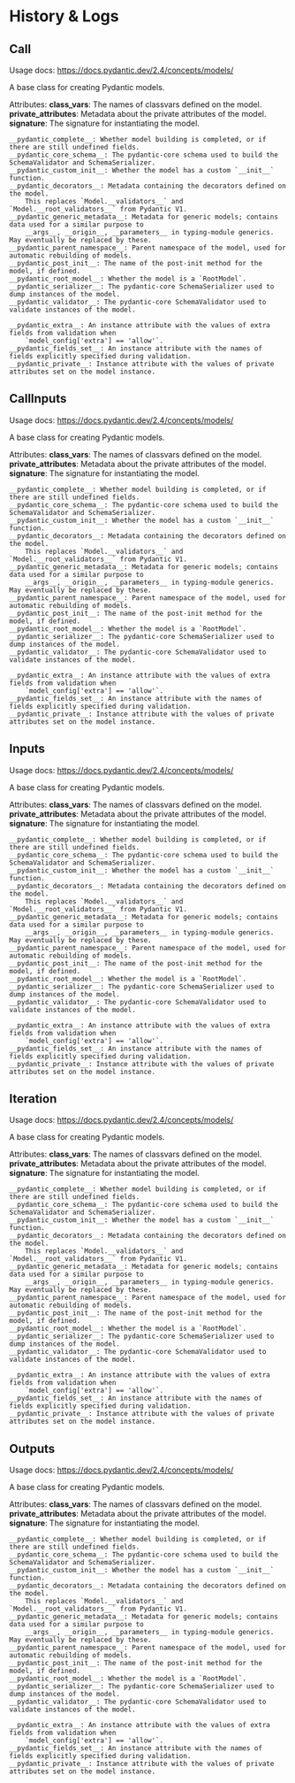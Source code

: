 # History & Logs
## Call

Usage docs: https://docs.pydantic.dev/2.4/concepts/models/

A base class for creating Pydantic models.

Attributes:
    __class_vars__: The names of classvars defined on the model.
    __private_attributes__: Metadata about the private attributes of the model.
    __signature__: The signature for instantiating the model.

    __pydantic_complete__: Whether model building is completed, or if there are still undefined fields.
    __pydantic_core_schema__: The pydantic-core schema used to build the SchemaValidator and SchemaSerializer.
    __pydantic_custom_init__: Whether the model has a custom `__init__` function.
    __pydantic_decorators__: Metadata containing the decorators defined on the model.
        This replaces `Model.__validators__` and `Model.__root_validators__` from Pydantic V1.
    __pydantic_generic_metadata__: Metadata for generic models; contains data used for a similar purpose to
        __args__, __origin__, __parameters__ in typing-module generics. May eventually be replaced by these.
    __pydantic_parent_namespace__: Parent namespace of the model, used for automatic rebuilding of models.
    __pydantic_post_init__: The name of the post-init method for the model, if defined.
    __pydantic_root_model__: Whether the model is a `RootModel`.
    __pydantic_serializer__: The pydantic-core SchemaSerializer used to dump instances of the model.
    __pydantic_validator__: The pydantic-core SchemaValidator used to validate instances of the model.

    __pydantic_extra__: An instance attribute with the values of extra fields from validation when
        `model_config['extra'] == 'allow'`.
    __pydantic_fields_set__: An instance attribute with the names of fields explicitly specified during validation.
    __pydantic_private__: Instance attribute with the values of private attributes set on the model instance.


## CallInputs

Usage docs: https://docs.pydantic.dev/2.4/concepts/models/

A base class for creating Pydantic models.

Attributes:
    __class_vars__: The names of classvars defined on the model.
    __private_attributes__: Metadata about the private attributes of the model.
    __signature__: The signature for instantiating the model.

    __pydantic_complete__: Whether model building is completed, or if there are still undefined fields.
    __pydantic_core_schema__: The pydantic-core schema used to build the SchemaValidator and SchemaSerializer.
    __pydantic_custom_init__: Whether the model has a custom `__init__` function.
    __pydantic_decorators__: Metadata containing the decorators defined on the model.
        This replaces `Model.__validators__` and `Model.__root_validators__` from Pydantic V1.
    __pydantic_generic_metadata__: Metadata for generic models; contains data used for a similar purpose to
        __args__, __origin__, __parameters__ in typing-module generics. May eventually be replaced by these.
    __pydantic_parent_namespace__: Parent namespace of the model, used for automatic rebuilding of models.
    __pydantic_post_init__: The name of the post-init method for the model, if defined.
    __pydantic_root_model__: Whether the model is a `RootModel`.
    __pydantic_serializer__: The pydantic-core SchemaSerializer used to dump instances of the model.
    __pydantic_validator__: The pydantic-core SchemaValidator used to validate instances of the model.

    __pydantic_extra__: An instance attribute with the values of extra fields from validation when
        `model_config['extra'] == 'allow'`.
    __pydantic_fields_set__: An instance attribute with the names of fields explicitly specified during validation.
    __pydantic_private__: Instance attribute with the values of private attributes set on the model instance.


## Inputs

Usage docs: https://docs.pydantic.dev/2.4/concepts/models/

A base class for creating Pydantic models.

Attributes:
    __class_vars__: The names of classvars defined on the model.
    __private_attributes__: Metadata about the private attributes of the model.
    __signature__: The signature for instantiating the model.

    __pydantic_complete__: Whether model building is completed, or if there are still undefined fields.
    __pydantic_core_schema__: The pydantic-core schema used to build the SchemaValidator and SchemaSerializer.
    __pydantic_custom_init__: Whether the model has a custom `__init__` function.
    __pydantic_decorators__: Metadata containing the decorators defined on the model.
        This replaces `Model.__validators__` and `Model.__root_validators__` from Pydantic V1.
    __pydantic_generic_metadata__: Metadata for generic models; contains data used for a similar purpose to
        __args__, __origin__, __parameters__ in typing-module generics. May eventually be replaced by these.
    __pydantic_parent_namespace__: Parent namespace of the model, used for automatic rebuilding of models.
    __pydantic_post_init__: The name of the post-init method for the model, if defined.
    __pydantic_root_model__: Whether the model is a `RootModel`.
    __pydantic_serializer__: The pydantic-core SchemaSerializer used to dump instances of the model.
    __pydantic_validator__: The pydantic-core SchemaValidator used to validate instances of the model.

    __pydantic_extra__: An instance attribute with the values of extra fields from validation when
        `model_config['extra'] == 'allow'`.
    __pydantic_fields_set__: An instance attribute with the names of fields explicitly specified during validation.
    __pydantic_private__: Instance attribute with the values of private attributes set on the model instance.


## Iteration

Usage docs: https://docs.pydantic.dev/2.4/concepts/models/

A base class for creating Pydantic models.

Attributes:
    __class_vars__: The names of classvars defined on the model.
    __private_attributes__: Metadata about the private attributes of the model.
    __signature__: The signature for instantiating the model.

    __pydantic_complete__: Whether model building is completed, or if there are still undefined fields.
    __pydantic_core_schema__: The pydantic-core schema used to build the SchemaValidator and SchemaSerializer.
    __pydantic_custom_init__: Whether the model has a custom `__init__` function.
    __pydantic_decorators__: Metadata containing the decorators defined on the model.
        This replaces `Model.__validators__` and `Model.__root_validators__` from Pydantic V1.
    __pydantic_generic_metadata__: Metadata for generic models; contains data used for a similar purpose to
        __args__, __origin__, __parameters__ in typing-module generics. May eventually be replaced by these.
    __pydantic_parent_namespace__: Parent namespace of the model, used for automatic rebuilding of models.
    __pydantic_post_init__: The name of the post-init method for the model, if defined.
    __pydantic_root_model__: Whether the model is a `RootModel`.
    __pydantic_serializer__: The pydantic-core SchemaSerializer used to dump instances of the model.
    __pydantic_validator__: The pydantic-core SchemaValidator used to validate instances of the model.

    __pydantic_extra__: An instance attribute with the values of extra fields from validation when
        `model_config['extra'] == 'allow'`.
    __pydantic_fields_set__: An instance attribute with the names of fields explicitly specified during validation.
    __pydantic_private__: Instance attribute with the values of private attributes set on the model instance.


## Outputs

Usage docs: https://docs.pydantic.dev/2.4/concepts/models/

A base class for creating Pydantic models.

Attributes:
    __class_vars__: The names of classvars defined on the model.
    __private_attributes__: Metadata about the private attributes of the model.
    __signature__: The signature for instantiating the model.

    __pydantic_complete__: Whether model building is completed, or if there are still undefined fields.
    __pydantic_core_schema__: The pydantic-core schema used to build the SchemaValidator and SchemaSerializer.
    __pydantic_custom_init__: Whether the model has a custom `__init__` function.
    __pydantic_decorators__: Metadata containing the decorators defined on the model.
        This replaces `Model.__validators__` and `Model.__root_validators__` from Pydantic V1.
    __pydantic_generic_metadata__: Metadata for generic models; contains data used for a similar purpose to
        __args__, __origin__, __parameters__ in typing-module generics. May eventually be replaced by these.
    __pydantic_parent_namespace__: Parent namespace of the model, used for automatic rebuilding of models.
    __pydantic_post_init__: The name of the post-init method for the model, if defined.
    __pydantic_root_model__: Whether the model is a `RootModel`.
    __pydantic_serializer__: The pydantic-core SchemaSerializer used to dump instances of the model.
    __pydantic_validator__: The pydantic-core SchemaValidator used to validate instances of the model.

    __pydantic_extra__: An instance attribute with the values of extra fields from validation when
        `model_config['extra'] == 'allow'`.
    __pydantic_fields_set__: An instance attribute with the names of fields explicitly specified during validation.
    __pydantic_private__: Instance attribute with the values of private attributes set on the model instance.


